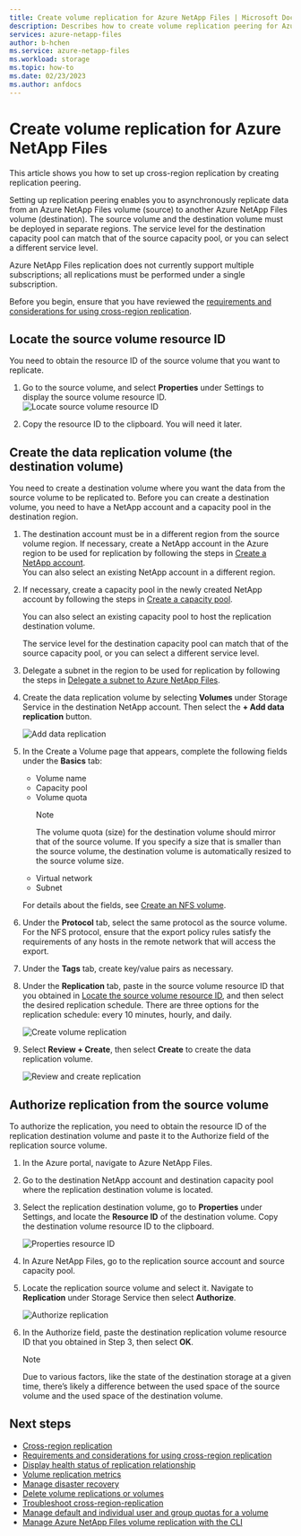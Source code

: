 ```yaml
---
title: Create volume replication for Azure NetApp Files | Microsoft Docs
description: Describes how to create volume replication peering for Azure NetApp Files to set up cross-region replication.
services: azure-netapp-files
author: b-hchen
ms.service: azure-netapp-files
ms.workload: storage
ms.topic: how-to
ms.date: 02/23/2023
ms.author: anfdocs
---
```

# Create volume replication for Azure NetApp Files

This article shows you how to set up cross-region replication by creating replication peering. 

Setting up replication peering enables you to asynchronously replicate data from an Azure NetApp Files volume (source) to another Azure NetApp Files volume (destination). The source volume and the destination volume must be deployed in separate regions. The service level for the destination capacity pool can match that of the source capacity pool, or you can select a different service level.   

Azure NetApp Files replication does not currently support multiple subscriptions; all replications must be performed under a single subscription.

Before you begin, ensure that you have reviewed the [requirements and considerations for using cross-region replication](cross-region-replication-requirements-considerations.md).  

## Locate the source volume resource ID  

You need to obtain the resource ID of the source volume that you want to replicate. 

1. Go to the source volume, and select **Properties** under Settings to display the source volume resource ID.   
    ![Locate source volume resource ID](./media/cross-region-replication-create-peering/cross-region-replication-source-volume-resource-id.png)
 
2. Copy the resource ID to the clipboard.  You will need it later.

## Create the data replication volume (the destination volume)

You need to create a destination volume where you want the data from the source volume to be replicated to. Before you can create a destination volume, you need to have a NetApp account and a capacity pool in the destination region. 

1. The destination account must be in a different region from the source volume region. If necessary, create a NetApp account in the Azure region to be used for replication by following the steps in [Create a NetApp account](azure-netapp-files-create-netapp-account.md).   
You can also select an existing NetApp account in a different region.  

2. If necessary, create a capacity pool in the newly created NetApp account by following the steps in [Create a capacity pool](azure-netapp-files-set-up-capacity-pool.md).   

    You can also select an existing capacity pool to host the replication destination volume.  

    The service level for the destination capacity pool can match that of the source capacity pool, or you can select a different service level.

3. Delegate a subnet in the region to be used for replication by following the steps in [Delegate a subnet to Azure NetApp Files](azure-netapp-files-delegate-subnet.md).

4. Create the data replication volume by selecting **Volumes** under Storage Service in the destination NetApp account. Then select the **+ Add data replication** button.  

    ![Add data replication](./media/cross-region-replication-create-peering/cross-region-replication-add-data-replication.png)
 
5. In the Create a Volume page that appears, complete the following fields under the **Basics** tab:
    * Volume name
    * Capacity pool
    * Volume quota
        > [!NOTE] 
        > The volume quota (size) for the destination volume should mirror that of the source volume. If you specify a size that is smaller than the source volume, the destination volume is automatically resized to the source volume size. 
    * Virtual network 
    * Subnet

    For details about the fields, see [Create an NFS volume](azure-netapp-files-create-volumes.md#create-an-nfs-volume). 

6. Under the **Protocol** tab, select the same protocol as the source volume.  
For the NFS protocol, ensure that the export policy rules satisfy the requirements of any hosts in the remote network that will access the export.  

7. Under the **Tags** tab, create key/value pairs as necessary.  

8. Under the **Replication** tab, paste in the source volume resource ID that you obtained in [Locate the source volume resource ID](#locate-the-source-volume-resource-id), and then select the desired replication schedule. There are three options for the replication schedule: every 10 minutes, hourly, and daily.

    ![Create volume replication](./media/cross-region-replication-create-peering/cross-region-replication-create-volume-replication.png)

9. Select **Review + Create**, then select **Create** to create the data replication volume.   

    ![Review and create replication](./media/cross-region-replication-create-peering/cross-region-replication-review-create-replication.png)

## Authorize replication from the source volume  

To authorize the replication, you need to obtain the resource ID of the replication destination volume and paste it to the Authorize field of the replication source volume. 

1. In the Azure portal, navigate to Azure NetApp Files.

2. Go to the destination NetApp account and destination capacity pool where the replication destination volume is located.

3. Select the replication destination volume, go to **Properties** under Settings, and locate the **Resource ID** of the destination volume. Copy the destination volume resource ID to the clipboard.

    ![Properties resource ID](./media/cross-region-replication-create-peering/cross-region-replication-properties-resource-id.png) 
 
4. In Azure NetApp Files, go to the replication source account and source capacity pool. 

5. Locate the replication source volume and select it. Navigate to **Replication** under Storage Service then select **Authorize**.

    ![Authorize replication](./media/cross-region-replication-create-peering/cross-region-replication-authorize.png) 

6. In the Authorize field, paste the destination replication volume resource ID that you obtained in Step 3, then select **OK**.

    > [!NOTE]
    > Due to various factors, like the state of the destination storage at a given time, there’s likely a difference between the used space of the source volume and the used space of the destination volume. <!-- ANF-14038 --> 

## Next steps  

* [Cross-region replication](cross-region-replication-introduction.md)
* [Requirements and considerations for using cross-region replication](cross-region-replication-requirements-considerations.md)
* [Display health status of replication relationship](cross-region-replication-display-health-status.md)
* [Volume replication metrics](azure-netapp-files-metrics.md#replication)
* [Manage disaster recovery](cross-region-replication-manage-disaster-recovery.md)
* [Delete volume replications or volumes](cross-region-replication-delete.md)
* [Troubleshoot cross-region-replication](troubleshoot-cross-region-replication.md)
* [Manage default and individual user and group quotas for a volume](manage-default-individual-user-group-quotas.md)
* [Manage Azure NetApp Files volume replication with the CLI](/cli/azure/netappfiles/volume/replication)

